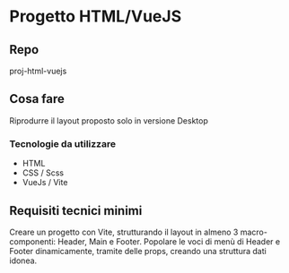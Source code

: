 # Progetto HTML/VueJS

## Repo

proj-html-vuejs

## Cosa fare

Riprodurre il layout proposto solo in versione Desktop

### Tecnologie da utilizzare

- HTML
- CSS / Scss
- VueJs / Vite

## Requisiti tecnici minimi

Creare un progetto con Vite, strutturando il layout in almeno 3 macro-componenti:
Header, Main e Footer.
Popolare le voci di menù di Header e Footer dinamicamente, tramite delle props, creando
una struttura dati idonea.
